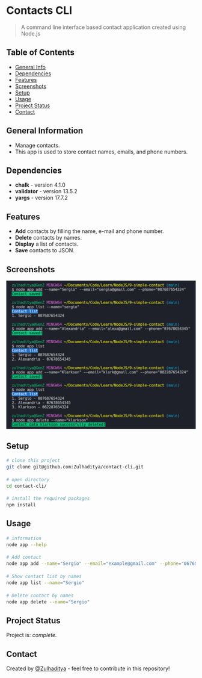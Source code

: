 # Contacts CLI

> A command line interface based contact application created using Node.js

## Table of Contents

- [General Info](#general-information)
- [Dependencies](#dependencies)
- [Features](#features)
- [Screenshots](#screenshots)
- [Setup](#setup)
- [Usage](#usage)
- [Project Status](#project-status)
- [Contact](#contact)

## General Information

- Manage contacts.
- This app is used to store contact names, emails, and phone numbers.

## Dependencies

- **chalk** - version 4.1.0
- **validator** - version 13.5.2
- **yargs** - version 17.7.2

## Features

- **Add** contacts by filling the name, e-mail and phone number.
- **Delete** contacts by names.
- **Display** a list of contacts.
- **Save** contacts to JSON.

## Screenshots

![Example screenshot](./screenshot-apps.png)

## Setup

```bash
# clone this project
git clone git@github.com:Zulhaditya/contact-cli.git

# open directory
cd contact-cli/

# install the required packages
npm install
```

## Usage

```bash
# information
node app --help

# Add contact
node app add --name="Sergio" --email="example@gmail.com" --phone="067655442"

# Show contact list by names
node app list --name="Sergio"

# Delete contact by names
node app delete --name="Sergio"
```

## Project Status

Project is: _complete._ <!-- / _complete_ / _no longer being worked on_. reason ? -->

## Contact

Created by [@Zulhaditya](https://itsmyportofolio.netlify.app/) - feel free to contribute in this repository!
